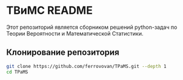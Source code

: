 # ТВиМС README

Этот репозиторий является сборником решений python-задач по Теории Вероятности и Математической Статистики.

## Клонирование репозитория
```bash
git clone https://github.com/ferrovovan/TPaMS.git --depth 1
cd TPaMS
```

